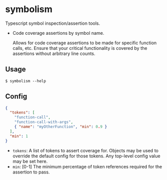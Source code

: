# symbolism

Typescript symbol inspection/assertion tools.

- Code coverage assertions by symbol name.

  Allows for code coverage assertions to be made for specific function calls, etc. Ensure that your critical functionality is covered by the assertions without arbitrary line counts.

## Usage

```shell
$ symbolism --help
```

## Config

```json
{
  "tokens": [
    "function-call",
    "function-call-with-args",
    { "name": "myOtherFunction", "min": 0.9 }
  ],
  "min": 1
}
```

- `tokens`: A list of tokens to assert coverage for. Objects may be used to override the default config for those tokens. Any top-level config value may be set here.
- `min`: \[0-1\] The minimum percentage of token references required for the assertion to pass.
